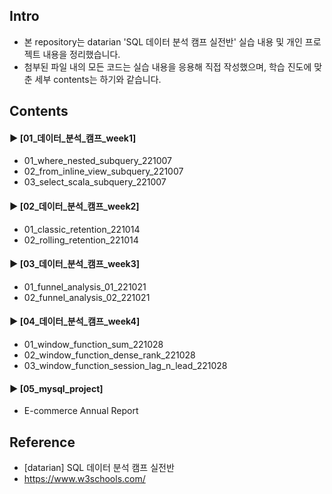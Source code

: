 ####
## Intro
- 본 repository는 datarian 'SQL 데이터 분석 캠프 실전반' 실습 내용 및 개인 프로젝트 내용을 정리했습니다.
- 첨부된 파일 내의 모든 코드는 실습 내용을 응용해 직접 작성했으며, 학습 진도에 맞춘 세부 contents는 하기와 같습니다.
####
## Contents
#### ► [01_데이터_분석_캠프_week1]
- 01_where_nested_subquery_221007
- 02_from_inline_view_subquery_221007
- 03_select_scala_subquery_221007
####
#### ► [02_데이터_분석_캠프_week2]
- 01_classic_retention_221014
- 02_rolling_retention_221014
####
#### ► [03_데이터_분석_캠프_week3]
- 01_funnel_analysis_01_221021
- 02_funnel_analysis_02_221021
####
#### ► [04_데이터_분석_캠프_week4]
- 01_window_function_sum_221028
- 02_window_function_dense_rank_221028
- 03_window_function_session_lag_n_lead_221028
#### ► [05_mysql_project]
- E-commerce Annual Report
####
## Reference
- [datarian] SQL 데이터 분석 캠프 실전반
- https://www.w3schools.com/
####
